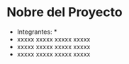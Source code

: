 # Nobre del Proyecto
* Integrantes: *
* xxxxx xxxxx xxxxx xxxxx
* xxxxx xxxxx xxxxx xxxxx
* xxxxx xxxxx xxxxx xxxxx
